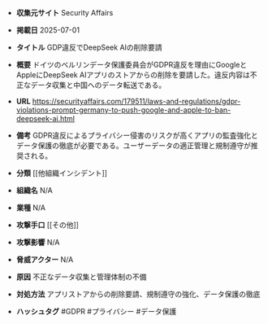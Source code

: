 - **収集元サイト**
Security Affairs

- **掲載日**
2025-07-01

- **タイトル**
GDP違反でDeepSeek AIの削除要請

- **概要**
ドイツのベルリンデータ保護委員会がGDPR違反を理由にGoogleとAppleにDeepSeek AIアプリのストアからの削除を要請した。違反内容は不正なデータ収集と中国へのデータ転送である。

- **URL**
https://securityaffairs.com/179511/laws-and-regulations/gdpr-violations-prompt-germany-to-push-google-and-apple-to-ban-deepseek-ai.html

- **備考**
GDPR違反によるプライバシー侵害のリスクが高くアプリの監査強化とデータ保護の徹底が必要である。ユーザーデータの適正管理と規制遵守が推奨される。

- **分類**
[[他組織インシデント]]

- **組織名**
N/A

- **業種**
N/A

- **攻撃手口**
[[その他]]

- **攻撃影響**
N/A

- **脅威アクター**
N/A

- **原因**
不正なデータ収集と管理体制の不備

- **対処方法**
アプリストアからの削除要請、規制遵守の強化、データ保護の徹底

- **ハッシュタグ**
#GDPR #プライバシー #データ保護

